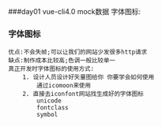 ###day01
    vue-cli4.0
    mock数据
    字体图标:




### 字体图标
    优点:不会失帧;可以让我们的网站少发很多http请求
    缺点:制作成本比较高;色调一般比较单一
    真正开发时字体图标的使用方式:
        1. 设计人员设计好矢量图给你 你要学会如何使用
            通过icomoon来使用
        2. 直接去iconfont网站找生成好的字体图标
            unicode
            fontclass
            symbol